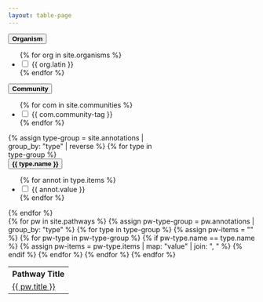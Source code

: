 ```yaml
---
layout: table-page
---
```

<div class="container">
  <div class="row">
    <div class="col-sm" style="max-width:300px;">
<section class="facet">
  <div class="facet-header">
    <button type="button" class="btn btn-link facet-toggle" data-toggle="collapse" href="#organisms" aria-expanded="true" aria-controls="collapseExample">
      <strong class="facet-title">Organism</strong>
    </button>
  </div>
  <div class="facet-body collapse show" id="organisms">
    <ul class="facet-group">
    {% for org in site.organisms %}
      <li class="facet-group-item">
        <label class="form-check-label">
          <input class="form-check-input" type="checkbox" name="organisms" value="{{ org.latin }}">
          {{ org.latin }}
        </label>
      </li>
      {% endfor %}
    </ul>
  </div>
    <div class="facet-header">
    <button type="button" class="btn btn-link facet-toggle" data-toggle="collapse" href="#communities" aria-expanded="true" aria-controls="collapseExample">
      <strong class="facet-title">Community</strong>
    </button>
  </div>
  <div class="facet-body collapse" id="communities">
    <ul class="facet-group">
    {% for com in site.communities %}
      <li class="facet-group-item">
        <label class="form-check-label">
          <input class="form-check-input" type="checkbox" name="communities" value="{{ com.community-tag }}">
          {{ com.community-tag }}
        </label>
      </li>
      {% endfor %}
    </ul>
  </div>
  {% assign type-group = site.annotations | group_by: "type" | reverse %}
  {% for type in type-group %}
      <div class="facet-header">
    <button type="button" class="btn btn-link facet-toggle" data-toggle="collapse" href="#{{ type.name |downcase | replace:" ","_"}}" aria-expanded="true" aria-controls="collapseExample">
      <strong class="facet-title">{{ type.name }}</strong>
    </button>
  </div>
  <div class="facet-body collapse" id="{{ type.name |downcase | replace:" ","_"}}">
    <ul class="facet-group">
    {% for annot in type.items %}
      <li class="facet-group-item">
        <label class="form-check-label">
          <input class="form-check-input" type="checkbox" name="{{ type.name |downcase | replace:" ","_"}}" value="{{ annot.value }}">
          {{ annot.value }}
        </label>
      </li>
      {% endfor %}
    </ul>
  </div>
  {% endfor %}
</section>
</div>
<div class="col-sm">
    <div class="row">
    <div class="results"></div>
<div class="table-responsive-sm">
<table  class="table table-sm" id="myTable"> 
  <th>Pathway Title</th>
  <th style="display:none;">Organism<br /><input type="text" id="org" style="width:50px;" onkeyup="filterTable()"></th>
  <th style="display:none;">Communities<br /><input type="text" id="com" style="width:50px;" onkeyup="filterTable()"></th>
  <th style="display:none;">Pathway Terms<br /><input type="text" id="pwo" style="width:50px;" onkeyup="filterTable()"></th>
  <th style="display:none;">Disease Terms<br /><input type="text" id="dio" style="width:50px;" onkeyup="filterTable()"></th>
  <th style="display:none;">Cell Types<br /><input type="text" id="cto" style="width:50px;" onkeyup="filterTable()"></th>
  {% for pw in site.pathways %}
  {% assign pw-type-group = pw.annotations | group_by: "type" %}
  <tr>
    <td title="{{ pw.title }}" style="overflow: hidden; max-height: 50px; white-space: nowrap; text-overflow: ellipsis;">
      <a href="{{ pw.url }}">{{ pw.title }}</a>
    </td>
    <td style="display:none;" title="{{ pw.organisms | join: ", "}}">{{ pw.organisms | join: ", "}}</td>
    <td style="display:none;" title="{{ pw.communities | join: ", "}}">{{ pw.communities | join: ", "}}</td>
    {% for type in type-group %}  
      {% assign pw-items = "" %}
      {% for pw-type in pw-type-group %}
        {% if pw-type.name == type.name %}
          {% assign pw-items = pw-type.items | map: "value" | join: ", " %}
        {% endif %}
      {% endfor %}
      <td style="display:none;" title="{{ pw-items }}">
      <div style="overflow: hidden; max-height: 50px; white-space: nowrap; text-overflow: ellipsis;">
      {{ pw-items }}
      </div>
      </td>
    {% endfor %}
  </tr>
  {% endfor %}
</table>
</div>
    </div>
</div>
</div>
</div>

<script>
// TABLE FILTER
// Declare one-time variables
var table = document.getElementById("myTable");
var tr = table.getElementsByTagName("tr");
var fils = {
  'org':1,
  'com':2,
  'pwo':3,
  'dio':4,
  'cto':5
};

function filterTable() {
  // Declare variables
  var activeFils, emptyFils, input, filSplit, td, i, txtValue;
  activeFils = [];
  emptyFils = [];

  // Define empty and active filter sets
  Object.keys(fils).forEach(key => {
    input = document.getElementById(key).value;
    if (input.length > 0){
      activeFils.push(key);
    } else {
      emptyFils.push(key);
    }
  });
 
  // Loop through all table rows
  for (i = 0; i < tr.length; i++) {
    // Loop through column filters
    if(activeFils.length == 0) {
      // Hide all if nothing selected 
      tr[i].style.display = "none";
    } else if (emptyFils.length > 0) {
      // Show all rows if an column filter is empty 
      tr[i].style.display = "";
    }
    // Loop through active column filters
    activeFils.forEach(key => {
      input = document.getElementById(key);
      filSplit = input.value.toUpperCase().split(",");
      td = tr[i].getElementsByTagName("td")[fils[key]];
      if (td) {
        txtValue = td.textContent || td.innerText;
        tvSplit = txtValue.toUpperCase().trim().split(",");
        // console.log(tvSplit);
        // console.log(filSplit);
        if (filSplit.filter(value => tvSplit.includes(value)).length > 0  //filter.indexOf(txtValue.toUpperCase()) !== -1  
        && tr[i].style.display != "none") {
          // Show those that match the filter and aren't already hidden
          tr[i].style.display = "";
        } else {
          // Hide those that don't match the filter
          tr[i].style.display = "none";
        }
      } 
    });
  }
}

// Listen for organism checkboxes
var orgList = []
var interests = document.querySelectorAll("[name=organisms"); 
for (var index = 0; index < interests.length; index++) { 
    interests[index].addEventListener("change", function(evt){ 
        var checkbox = evt.target; 
        //console.log(checkbox.value + " changed to " + checkbox.checked); 
        orgList = $("input:checkbox[name=organisms]:checked").map(function(){return $(this).val()}).get();
        document.getElementById('org').value = orgList;
        filterTable();
    }); 
}
// Listen for community checkboxes
var comList = []
var interests = document.querySelectorAll("[name=communities"); 
for (var index = 0; index < interests.length; index++) { 
    interests[index].addEventListener("change", function(evt){ 
        var checkbox = evt.target; 
        //console.log(checkbox.value + " changed to " + checkbox.checked); 
        comList = $("input:checkbox[name=communities]:checked").map(function(){return $(this).val()}).get();
        document.getElementById('com').value = comList;
        filterTable();
    }); 
}
// Listen for Pathway Ontology checkboxes
var pwoList = []
var interests = document.querySelectorAll("[name=pathway_ontology"); 
for (var index = 0; index < interests.length; index++) { 
    interests[index].addEventListener("change", function(evt){ 
        var checkbox = evt.target; 
        //console.log(checkbox.value + " changed to " + checkbox.checked); 
        pwoList = $("input:checkbox[name=pathway_ontology]:checked").map(function(){return $(this).val()}).get();
        document.getElementById('pwo').value = pwoList;
        filterTable();
    }); 
}
// Listen for Disease checkboxes
var dioList = []
var interests = document.querySelectorAll("[name=disease"); 
for (var index = 0; index < interests.length; index++) { 
    interests[index].addEventListener("change", function(evt){ 
        var checkbox = evt.target; 
        //console.log(checkbox.value + " changed to " + checkbox.checked); 
        dioList = $("input:checkbox[name=disease]:checked").map(function(){return $(this).val()}).get();
        document.getElementById('dio').value = dioList;
        filterTable();
    }); 
}
// Listen for Pathway Ontology checkboxes
var ctoList = []
var interests = document.querySelectorAll("[name=cell_type"); 
for (var index = 0; index < interests.length; index++) { 
    interests[index].addEventListener("change", function(evt){ 
        var checkbox = evt.target; 
        //console.log(checkbox.value + " changed to " + checkbox.checked); 
        ctoList = $("input:checkbox[name=cell_type]:checked").map(function(){return $(this).val()}).get();
        document.getElementById('cto').value = ctoList;
        filterTable();
    }); 
}


// URL PARAMETERS
var orgList, comList, pwoList, dioList, ctoList;
var url_string = window.location.href;
var url = new URL(url_string);
if (url.searchParams.toString().length > 0){
  orgList = url.searchParams.get("org");
  comList = url.searchParams.get("com");
  pwoList = url.searchParams.get("pwo");
  dioList = url.searchParams.get("dio");
  ctoList = url.searchParams.get("cto");
} else {
  // Check org:human by default if no other parameters
  orgList = "Homo sapiens";
  comList = null;
  pwoList = null;
  dioList = null;
  ctoList = null;

}  
//console.log(orgList);

// CHECKBOXES
var event = document.createEvent("HTMLEvents");
event.initEvent('change', false, true);

if(null != orgList){
  document.getElementById("organisms").classList.add('show');
  document.getElementById("organisms").classList.remove('hide');  
orgList.split(",").forEach(key => {
  var checkbox = document.querySelectorAll(`input[type='checkbox'][name='organisms'][value=${CSS.escape(key)}]`)[0];
  checkbox.checked = true;
  checkbox.dispatchEvent(event);
});
} else {
  document.getElementById("organisms").classList.add('hide');
  document.getElementById("organisms").classList.remove('show');
}
if(null != comList){
  document.getElementById("communities").classList.add('show');
  document.getElementById("communities").classList.remove('hide'); 
comList.split(",").forEach(key => {
  var checkbox = document.querySelectorAll(`input[type='checkbox'][name='communities'][value=${CSS.escape(key)}]`)[0];
  checkbox.checked = true;
  checkbox.dispatchEvent(event);
});
} else {
  document.getElementById("communities").classList.add('hide');
  document.getElementById("communities").classList.remove('show');
}
if(null != pwoList){
  document.getElementById("pathway_ontology").classList.add('show');
  document.getElementById("pathway_ontology").classList.remove('hide'); 
pwoList.split(",").forEach(key => {
  var checkbox = document.querySelectorAll(`input[type='checkbox'][name='pathway_ontology'][value=${CSS.escape(key)}]`)[0];
  checkbox.checked = true;
  checkbox.dispatchEvent(event);
});
} else {
  document.getElementById("pathway_ontology").classList.add('hide');
  document.getElementById("pathway_ontology").classList.remove('show');
}
if(null != dioList){
  document.getElementById("disease").classList.add('show');
  document.getElementById("disease").classList.remove('hide'); 
dioList.split(",").forEach(key => {
  var checkbox = document.querySelectorAll(`input[type='checkbox'][name='disease'][value=${CSS.escape(key)}]`)[0];
  checkbox.checked = true;
  checkbox.dispatchEvent(event);
});
} else {
  document.getElementById("disease").classList.add('hide');
  document.getElementById("disease").classList.remove('show');
}
if(null != ctoList){
  document.getElementById("cell_type").classList.add('show');
  document.getElementById("cell_type").classList.remove('hide'); 
ctoList.split(",").forEach(key => {
  var checkbox = document.querySelectorAll(`input[type='checkbox'][name='cell_type'][value=${CSS.escape(key)}]`)[0];
  checkbox.checked = true;
  checkbox.dispatchEvent(event);
});
} else {
  document.getElementById("cell_type").classList.add('hide');
  document.getElementById("cell_type").classList.remove('show');
}
</script>